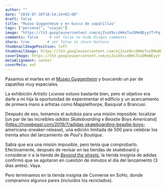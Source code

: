 ```yaml
---
author: ""
date: "2019-07-30T18:54:24+02:00"
draft: false
title: "Museo Guggenheim y en busca de zapatillas"
tags: ["personal", "viajes"]
image: "https://lh3.googleusercontent.com/ejZsxX9ccdHHsTozDMeNEyytTrPqi7XpYNcTP7UQS-YS7nUBab0pWaWLFILZ55CUPjaqLaYPyLfgkwUpcKzVheTwlcmoHxK5cOVCawrUgtb4l0D1cgxE54QZSEEn9xwewnQMQoNXXZY=w1920-h1080"
comments: false     # set false to hide Disqus comments
share: true        # set false to share buttons
thumbnailImagePosition: left
thumbnailImage: https://lh3.googleusercontent.com/ejZsxX9ccdHHsTozDMeNEyytTrPqi7XpYNcTP7UQS-YS7nUBab0pWaWLFILZ55CUPjaqLaYPyLfgkwUpcKzVheTwlcmoHxK5cOVCawrUgtb4l0D1cgxE54QZSEEn9xwewnQMQoNXXZY=w1920-h1080
coverImage: https://lh3.googleusercontent.com/ejZsxX9ccdHHsTozDMeNEyytTrPqi7XpYNcTP7UQS-YS7nUBab0pWaWLFILZ55CUPjaqLaYPyLfgkwUpcKzVheTwlcmoHxK5cOVCawrUgtb4l0D1cgxE54QZSEEn9xwewnQMQoNXXZY=w1920-h1080
metaAlignment: center
coverMeta: out
---
```


Pasamos el martes en el [Museo Guggenheim](https://www.guggenheim.org/) y buscando un par de zapatillas muy especiales.

<!--more-->

La exhibición *Artistic License* estuvo bastante bien, pero el objetivo era darle a mi hija la oportunidad de experimentar el edificio y un acercamiento de primera mano a artistas como Mapplethorpe, Basquiat o Brancusi.

Después de eso, tomamos el autobús para una misión imposible: localizar [un par de las increíbles *adidas Skateboarding x Beastie Boys Americana*](https://hypebeast.com/2019/7/adidas-skateboarding-beastie-boys- americana-sneaker-release), una edición limitada de 500 para celebrar los treinta años del lanzamiento de *Paul's Boutique*.

Sabía que era una misión imposible, pero tenía que comprobarlo. Efectivamente, después de revisar en las tiendas de skateboard y considerar ir a la tienda de [*Beyond the streets*](https://beyondthestreets.com/), la tienda insignia de adidas confirmó que se agotaron en cuestión de minutos el día del lanzamiento (3 días antes). Vaya.

Pero terminamos en la tienda insignia de Converse en SoHo, donde compramos algunos pares (incluidos los reciclados).

<script src="https://cdn.jsdelivr.net/npm/publicalbum@latest/embed-ui.min.js" async></script>
<div class="pa-gallery-player-widget" style="width:100%; height:480px; display:none;"
  data-link="https://photos.app.goo.gl/m9o1GLhW1wgWMt9Y8"
  data-title="16 new photos by Jorge Cortell">
  <object data="https://lh3.googleusercontent.com/DZzkFCjbbFlH-Xq3-7V9SlMvppft64IfMCic4QQwKF41rH_ToMW2qSijUDgbgMkCRISoe2ntG8CSfFzYlHorodpaap-gflX4AlgAlm6OK9LzCfMQ7ZnYsC7QSJK6FHwzceEiebFMg7Y=w1920-h1080"></object>
  <object data="https://lh3.googleusercontent.com/9fcIh0aTCotF0CkKxWX_Y2vjlpJYpXrpiSDwstSuMntxZB2WVbEcIpmk0I_HJvCFhKbs6Blc95QBDs7x6eblGIHnkxc8YTysUCcSHBizVm4BSgL5y_gFSie1xwR19ZLS3JP3PJyBfOg=w1920-h1080"></object>
  <object data="https://lh3.googleusercontent.com/AkXyAPYcFzlp7Wza6qAst95gDqJdLvkHYrhoDk3PA96sV3KelWVyaVoB4r5TlUEv4o3mhBfYpowwcL7NZCxmOZ2tL1hujqs6sPbePLgatdqsu4y_IscitPjy3PBUfc5PNH9OtWfAi2I=w1920-h1080"></object>
  <object data="https://lh3.googleusercontent.com/-i4pqZiza3IqYv5sByt8fdFUDWbyezYxEX6R6FlcRbScvSCfh_lW1e2r57NSjOOqDbUibdXrDihwq0rED1fu0-m0eognIQqA2cje2tj9qjXW_4G5EA2XPbSdQbJ4JRJgmJ4TrXIBEX8=w1920-h1080"></object>
  <object data="https://lh3.googleusercontent.com/nk06kB_cfMkruCtlltK_kQD5MqAYXVhK_SUUHdJjhGhH2JTw5iSXXnFRsvBWheI76jzR6DOr2px_bNzClHNBo9uAiKyOSKHcOySgKp3XIZ1EfEbCGir-Kj2geCOExd3wEyHcRM1RSq0=w1920-h1080"></object>
  <object data="https://lh3.googleusercontent.com/OlDhb5IRjv_cHAE3AzYbQNHbrq87cRIDwvJ0d5WjOsicuSnHILBZtQYRNmaSevFeLbjuTNr2wDgh7FUIcjHcYb1dnQZMhVGIk9VMmAiBAHcu-Pz2fQrksax51Mtd-1KnQCzGXGxM-Xk=w1920-h1080"></object>
  <object data="https://lh3.googleusercontent.com/DIw_n5rymK06EeeYNR0Tb346-Xl6SjfMiguZgJl6qklYvPmnYgU4oc7FSoPaXOOrL3sB0LXsJbgUfklvLco-b9pRek5uXwzC1Qy8w_xIR2GCRz_LEVsx0r5iZ_gs4IYrSgZuU66Uwf8=w1920-h1080"></object>
  <object data="https://lh3.googleusercontent.com/Q0IhcWfnrX_EtHLvHDuhQqaG0XXh2EDb_txxEXGX62GBmDOSNm36eJMGPThDm7vjT1EJI4bfpKuDxQNs2Z9NXch33W0OAUyVp59UgLtTRHtbddTYY_jzuFXKW8jEzXdgrA-2HPJB0S8=w1920-h1080"></object>
  <object data="https://lh3.googleusercontent.com/J8h7PXghBFPQfZU286qsn33MtIzk-CXGFmzYuTGmMQZw_1K_mqU_FZqggcQ64-p-_X__Jv8ebZuvHxBfVwNuiNWhjx19rXs2VldHHKkmZ_xYTa7yMUnGfwMvAgmI9af9BM4GekhmnTk=w1920-h1080"></object>
  <object data="https://lh3.googleusercontent.com/gcvqDnck1inqTkPxi6-gqZdsc38q3W201unv0LFsjOuE_eSga04HPQ1UqYDO0wS1n_vjpbKRAtuiC3Lds0MHyb9_fkNICre0nXVQUMNAYjEU573_1HwNMLDLEvqrS5ZOlwTkJN6EqZ0=w1920-h1080"></object>
  <object data="https://lh3.googleusercontent.com/DSIyBHMxbBnD0TxnvTGVsawP_Ouv6SqwqZY8tjMd69zUzkepCTD24Rm1ujvl8d63p-zpwPSJaquyRsrLG0in-P0-7Lj3uxAQLsR59nLz9RSIJ-P4SxI8oM-NH8opUie5VjiTjHWsTr8=w1920-h1080"></object>
  <object data="https://lh3.googleusercontent.com/fl6Be5AEI39qfBjHsIYs9HbTA1kxyDlZcNVd-91HdboXNTuU6kKeDcmqwrsCBqYSHlrbNE9R_Bre5IsS_gCPBBK6EF1lSplwdtA7EPDxWIyHflvI1M7vdKwLpWvF7yPEDulidd_0nxg=w1920-h1080"></object>
  <object data="https://lh3.googleusercontent.com/YDU345lR4UcnnrBm6ye_bI2YSC8qu9rl4ZseB2zKfC1AGdaHLVt-eacNGPjLBF0I0sg5DaCuXBQ8WkgP6R9LaKTOjMp29zxIccjs03mI_k3lT2qaMFSDtS1Z4DTVx2fWqKav8FfeHYM=w1920-h1080"></object>
  <object data="https://lh3.googleusercontent.com/DSXeEKcjphKDrSh48wVAlwxlptMeL2V5cjg3kHQur_C_TH9yCwGXWoWgl8LcECltYA5wDs2CDaKmk9Rz_pkFzt4Zh66B24Aqe_FAhGz_mu1RLti2-R5x8Tx4IUc-c4dE3YrUH9vGpCo=w1920-h1080"></object>
  <object data="https://lh3.googleusercontent.com/8Aws15Snr6eHbty5n2rYLnA60pF7MyHZzfBWMytH4C6Ws-_VLtz1STmOYYITab05VpRDpjcRkwuOVQ1APeTbpXj7kM58kUYab4UAM22hkaPnlkGzMWrvw6aF75oEMwhg0NiTJ6pt8yk=m37" type="video/mp4"></object>
  <object data="https://lh3.googleusercontent.com/igt6s4NXZ9NsKtPhifFhwMwvBnXEXnnBpse5nB48YQ4Ra0kWugnKIY4YJtHAsOfotqierE8UFL62-JIEWWG1AWfEOU0HughvDhVRfI5ImJuCyjloosPRBDN40pOPjoa74s6eGgxio20=w1920-h1080"></object>
</div>
